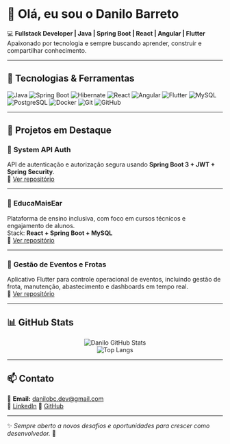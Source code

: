 # 👋 Olá, eu sou o Danilo Barreto  

💻 **Fullstack Developer | Java | Spring Boot | React | Angular | Flutter**  
Apaixonado por tecnologia e sempre buscando aprender, construir e compartilhar conhecimento.  

---

## 🚀 Tecnologias & Ferramentas  
![Java](https://img.shields.io/badge/Java-ED8B00?style=for-the-badge&logo=openjdk&logoColor=white)
![Spring Boot](https://img.shields.io/badge/Spring%20Boot-6DB33F?style=for-the-badge&logo=springboot&logoColor=white)
![Hibernate](https://img.shields.io/badge/Hibernate-59666C?style=for-the-badge&logo=hibernate&logoColor=white)
![React](https://img.shields.io/badge/React-20232A?style=for-the-badge&logo=react&logoColor=61DAFB)
![Angular](https://img.shields.io/badge/Angular-DD0031?style=for-the-badge&logo=angular&logoColor=white)
![Flutter](https://img.shields.io/badge/Flutter-02569B?style=for-the-badge&logo=flutter&logoColor=white)
![MySQL](https://img.shields.io/badge/MySQL-4479A1?style=for-the-badge&logo=mysql&logoColor=white)
![PostgreSQL](https://img.shields.io/badge/PostgreSQL-316192?style=for-the-badge&logo=postgresql&logoColor=white)
![Docker](https://img.shields.io/badge/Docker-2496ED?style=for-the-badge&logo=docker&logoColor=white)
![Git](https://img.shields.io/badge/Git-F05032?style=for-the-badge&logo=git&logoColor=white)
![GitHub](https://img.shields.io/badge/GitHub-121011?style=for-the-badge&logo=github&logoColor=white)

---

## 📌 Projetos em Destaque  

### 🔹 **System API Auth**
API de autenticação e autorização segura usando **Spring Boot 3 + JWT + Spring Security**.  
🔗 [Ver repositório](#)

---

### 🔹 **EducaMaisEar**
Plataforma de ensino inclusiva, com foco em cursos técnicos e engajamento de alunos.  
Stack: **React + Spring Boot + MySQL**  
🔗 [Ver repositório](#)

---

### 🔹 **Gestão de Eventos e Frotas**
Aplicativo Flutter para controle operacional de eventos, incluindo gestão de frota, manutenção, abastecimento e dashboards em tempo real.  
🔗 [Ver repositório](#)

---

## 📊 GitHub Stats  

<div align="center">

![Danilo GitHub Stats](https://github-readme-stats.vercel.app/api?username=danilobarretoooo&show_icons=true&theme=radical)  
![Top Langs](https://github-readme-stats.vercel.app/api/top-langs/?username=danilobarretoooo&layout=compact&theme=radical)

</div>

---

## 📫 Contato  
📧 **Email:** danilobc.dev@gmail.com  
💼 [LinkedIn](https://www.linkedin.com/in/danilobarretoooo/) 
🐙 [GitHub](https://github.com/danilobarretoooo)

---

✨ *Sempre aberto a novos desafios e oportunidades para crescer como desenvolvedor.* 🚀
